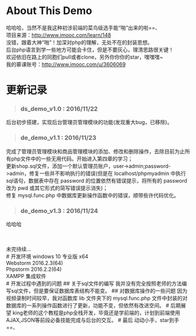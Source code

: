 # About This Demo
哈哈哈，当然不是我这种初涉前端的菜鸟级选手能“啪”出来的啦==、<br/>
项目来源：http://www.imooc.com/learn/148 <br/>
没错，跟着大神“啪”！加深对php的理解，无处不在的封装思想。<br/>
后台php语言到学一些地方可能会卡住，但是不要灰心，理清思路很关键！<br/>
欢迎依旧在路上的同胞们pull或者clone，另外你你你的star，嘿嘿嘿~ <br/>
我的慕课账号：http://www.imooc.com/u/3606069
# 更新记录 
> ### ds_demo_v1.0 : 2016/11/22 <br/>

后台初步搭建，实现后台管理员管理模块的功能(发现重大bug，已移除)。
> ### de_demo_v1.1 : 2016/11/23 <br/>

完成了管理员管理模块和商品管理模块的添加、修改和删除操作，去除目前为止所有php文件中的一些无用代码。开始进入第四章的学习；<br/>
更新shop.sql文件，添加一个默认管理员账户，user->admin;password->admin，修复一些并不影响执行的错误(但是在 localhost/phpmyadmin 中执行sql语句，数据表中存在 password 的位置依然有错误提示，将所有的 password 改为 pwd 或其它形式的简写错误提示消失)；<br/>
修复 mysql.func.php 中数据库更新操作函数中的错误，顺带些许代码优化。
>### de_demo_v1.3 : 2016/11/24 
哈哈哈

<br/>
<br/>
未完待续... <br/>
# 开发环境
windows 10 专业版 x64 <br/>
Webstorm 2016.2.3(64) <br/>
Phpstorm 2016.2.2(64) <br/>
XAMPP 集成软件 <br/>
# 开发过程中遇到的问题
## 关于sql文件的编写
我并没有完全按照老师的方法编写sql文件，但是要保证数据库表结构不能变。
## 对数据库操作的一些问题
因为视频录制时间较早，我对函数库 lib 文件夹下的 mysql.func.php 文件中封装的对数据库的一系列操作函数进行了更新，功能不变，但依然有改进空间。
# 后期展望
king老师的这个教程是php全栈开发，毕竟还是学前端的，计划到前端使用AJAX,JSON等前段必备技能完成与后台的交互。
# 最后
动动小手，star到手==、
